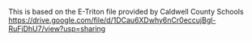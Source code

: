 This is based on the E-Triton file provided by Caldwell County Schools
https://drive.google.com/file/d/1DCau6XDwhy6nCr0eccujBgl-RuFjDhU7/view?usp=sharing
